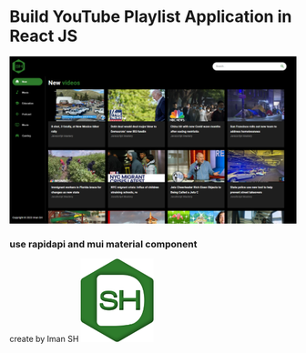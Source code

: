 # Build  YouTube Playlist Application in React JS
<img src="https://github.com/iman-shahinnezhad/react-youtube-video-playlist/blob/main/src/assets/screenShot.png?raw=true" width="768"/>

### use rapidapi and mui material component
create by Iman SH 
<img src="https://github.com/iman-shahinnezhad/react-youtube-video-playlist/blob/main/src/assets/sh.png?raw=true" width="128"/>
